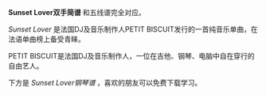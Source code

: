 

**Sunset Lover双手简谱** 和五线谱完全对应。

_Sunset Lover_ 是法国DJ及音乐制作人PETIT BISCUIT发行的一首纯音乐单曲，在法语单曲榜上备受青睐。

PETIT BISCUIT是法国DJ及音乐制作人，一位在吉他、钢琴、电脑中自在穿行的自由艺人。

下方是 _Sunset Lover钢琴谱_ ，喜欢的朋友可以免费下载学习。

